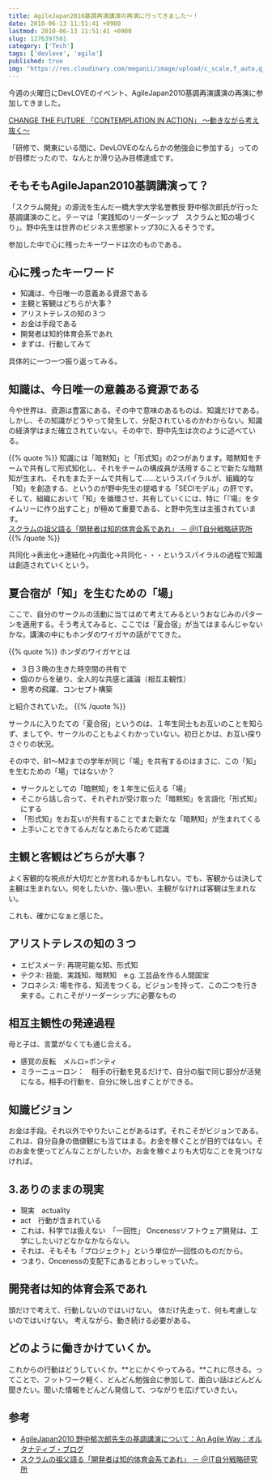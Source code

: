 ```yaml
---
title: AgileJapan2010基調再演講演の再演に行ってきました〜！
date: 2010-06-13 11:51:41 +0900
lastmod: 2010-06-13 11:51:41 +0900
slug: 1276397501
category: ['Tech']
tags: ['devlove', 'agile']
published: true
img: "https://res.cloudinary.com/meganii/image/upload/c_scale,f_auto,q_auto,w_300/v1514031264/thumbnail_tech.png"
---
```


今週の火曜日にDevLOVEのイベント、AgileJapan2010基調再演講演の再演に参加してきました。

<a href="http://kokucheese.com/event/index/2877/">CHANGE THE FUTURE 「CONTEMPLATION IN ACTION」 〜動きながら考え抜く〜</a>

「研修で、関東にいる間に、DevLOVEのなんらかの勉強会に参加する」ってのが目標だったので、なんとか滑り込み目標達成です。


## そもそもAgileJapan2010基調講演って？

「スクラム開発」の源流を生んだ一橋大学大学名誉教授 野中郁次郎氏が行った基調講演のこと。テーマは「実践知のリーダーシップ　スクラムと知の場づくり」。野中先生は世界のビジネス思想家トップ30に入るそうです。

参加した中で心に残ったキーワードは次のものである。

## 心に残ったキーワード  

- 知識は、今日唯一の意義ある資源である
- 主観と客観はどちらが大事？
- アリストテレスの知の３つ
- お金は手段である
- 開発者は知的体育会系であれ
- まずは、行動してみて


具体的に一つ一つ振り返ってみる。

## 知識は、今日唯一の意義ある資源である

今や世界は、資源は豊富にある。その中で意味のあるものは、知識だけである。しかし、その知識がどうやって発生して、分配されているのかわからない。知識の経済学はまだ確立されていない。その中で、野中先生は次のように述べている。

{{% quote %}}
知識には「暗黙知」と「形式知」の2つがあります。暗黙知をチームで共有して形式知化し、それをチームの構成員が活用することで新たな暗黙知が生まれ、それをまたチームで共有して......というスパイラルが、組織的な「知」を創造する、というのが野中先生の提唱する「SECIモデル」の肝です。そして、組織において「知」を循環させ、共有していくには、特に「『場』をタイムリーに作り出すこと」が極めて重要である、と野中先生は主張されています。  
[スクラムの祖父語る「開発者は知的体育会系であれ」 － ＠IT自分戦略研究所](http://jibun.atmarkit.co.jp/lcom01/special/agile2010b/01.html)
{{% /quote %}}

共同化→表出化→連結化→内面化→共同化・・・というスパイラルの過程で知識は創造されていくという。



## 夏合宿が「知」を生むための「場」

ここで、自分のサークルの活動に当てはめて考えてみるというおなじみのパターンを適用する。そう考えてみると、ここでは「夏合宿」が当てはまるんじゃないかな。講演の中にもホンダのワイガヤの話がでてきた。

{{% quote %}}
ホンダのワイガヤとは

- ３日３晩の生きた時空間の共有で
- 個のからを破り、全人的な共感と議論（相互主観性）
- 思考の飛躍、コンセプト構築

と紹介されていた。
{{% /quote %}}

サークルに入りたての「夏合宿」というのは、１年生同士もお互いのことを知らず、ましてや、サークルのこともよくわかっていない。初日とかは、お互い探りさぐりの状況。

その中で、B1〜M2までの学年が同じ「場」を共有するのはまさに、この「知」を生むための「場」ではないか？

- サークルとしての「暗黙知」を１年生に伝える「場」
- そこから話し合って、それぞれが受け取った「暗黙知」を言語化「形式知」にする
- 「形式知」をお互いが共有することでまた新たな「暗黙知」が生まれてくる
- 上手いことできてるんだなとあたらためて認識


## 主観と客観はどちらが大事？

よく客観的な視点が大切だとか言われるかもしれない。でも、客観からは決して主観は生まれない。何をしたいか、強い思い、主観がなければ客観は生まれない。

これも、確かになぁと感じた。


## アリストテレスの知の３つ

- エピスメーテ: 再現可能な知、形式知
- テクネ: 技能、実践知、暗黙知　e.g. 工芸品を作る人間国宝
- フロネシス: 場を作る、知流をつくる。ビジョンを持って、この二つを行き来する。これこそがリーダーシップに必要なもの


## 相互主観性の発達過程

母と子は、言葉がなくても通じ合える。

- 感覚の反転　メルロ=ポンティ
- ミラーニューロン：　相手の行動を見るだけで、自分の脳で同じ部分が活発になる。相手の行動を、自分に映し出すことができる。



## 知識ビジョン
お金は手段。それ以外でやりたいことがあるはず。それこそがビジョンである。これは、自分自身の価値観にも当てはまる。お金を稼ぐことが目的ではない。そのお金を使ってどんなことがしたいか。お金を稼ぐよりも大切なことを見つけなければ。


## 3.ありのままの現実

- 現実　actuality
- act　行動が含まれている
- これは、科学では扱えない　「一回性」 Oncenessソフトウェア開発は、工学にしたいけどなかなかならない。
- それは、そもそも「プロジェクト」という単位が一回性のものだから。
- つまり、Oncenessの支配下にあるとおっしゃっていた。  


## 開発者は知的体育会系であれ

頭だけで考えて、行動しないのではいけない。
体だけ先走って、何も考慮しないのではいけない。
考えながら、動き続ける必要がある。



## どのように働きかけていくか。
これからの行動はどうしていくか。**とにかくやってみる。**これに尽きる。ってことで、フットワーク軽く、どんどん勉強会に参加して、面白い話はどんどん聞きたい。聞いた情報をどんどん発信して、つながりを広げていきたい。


## 参考

- [AgileJapan2010 野中郁次郎先生の基調講演について：An Agile Way：オルタナティブ・ブログ](http://blogs.itmedia.co.jp/hiranabe/2010/04/agilejapan201-1.html)
- [スクラムの祖父語る「開発者は知的体育会系であれ」 － ＠IT自分戦略研究所](http://jibun.atmarkit.co.jp/lcom01/special/agile2010b/01.html)


